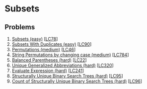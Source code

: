 # Subsets

## Problems

1. [Subsets (easy)](Subsets-(easy).py)
[[LC78](https://leetcode.com/problems/subsets/)]
1. [Subsets With Duplicates (easy)](Subsets-With-Duplicates-(easy).py)
[[LC90](https://leetcode.com/problems/subsets-ii/)]
1. [Permutations (medium)](Permutations-(medium).py)
[[LC46](https://leetcode.com/problems/permutations/)]
1. [String Permutations by changing case (medium)](String-Permutations-by-changing-case-(medium).py)
[[LC784](https://leetcode.com/problems/letter-case-permutation/)]
1. [Balanced Parentheses (hard)](Balanced-Parentheses-(hard).py)
[[LC22](https://leetcode.com/problems/generate-parentheses/)]
1. [Unique Generalized Abbreviations (hard)](Unique-Generalized-Abbreviations-(hard).py)
[[LC320](https://leetcode.com/problems/generalized-abbreviation/)]
1. [Evaluate Expression (hard)](Evaluate-Expression-(hard).py)
[[LC241](https://leetcode.com/problems/different-ways-to-add-parentheses/)]
1. [Structurally Unique Binary Search Trees (hard)](Structurally-Unique-Binary-Search-Trees-(hard).py)
[[LC95](https://leetcode.com/problems/unique-binary-search-trees-ii/)]
1. [Count of Structurally Unique Binary Search Trees (hard)](Count-of-Structurally-Unique-Binary-Search-Trees-(hard).py)
[[LC96](https://leetcode.com/problems/unique-binary-search-trees/)]

